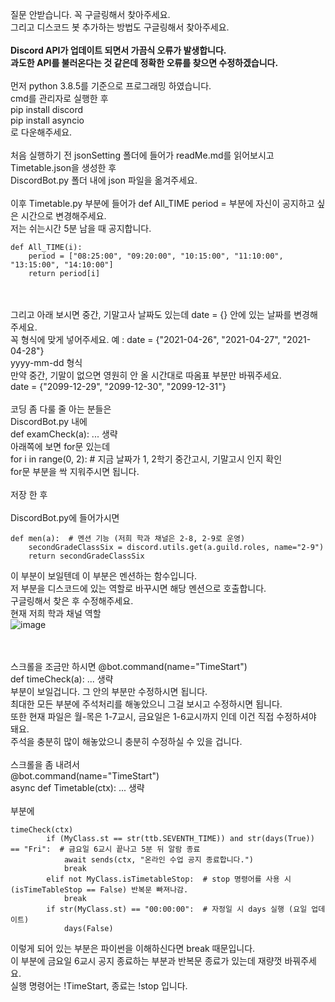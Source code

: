 질문 안받습니다. 꼭 구글링해서 찾아주세요.<br>
그리고 디스코드 봇 추가하는 방법도 구글링해서 찾아주세요.
<br><br>
**Discord API가 업데이트 되면서 가끔식 오류가 발생합니다.**<br>
**과도한 API를 불러온다는 것 같은데 정확한 오류를 찾으면 수정하겠습니다.**
<br><br>
먼저 python 3.8.5를 기준으로 프로그래밍 하였습니다.<br>
cmd를 관리자로 실행한 후<br>
pip install discord<br>
pip install asyncio<br>
로 다운해주세요.
<br><br>
처음 실행하기 전 jsonSetting 폴더에 들어가 readMe.md를 읽어보시고 Timetable.json을 생성한 후<br>
DiscordBot.py 폴더 내에 json 파일을 옮겨주세요.
<br><br>
이후 Timetable.py 부분에 들어가 def All_TIME period = 부분에 자신이 공지하고 싶은 시간으로 변경해주세요.<br>
저는 쉬는시간 5분 남을 때 공지합니다.<br>
```
def All_TIME(i):
    period = ["08:25:00", "09:20:00", "10:15:00", "11:10:00", "13:15:00", "14:10:00"]
    return period[i]
```
<br><br>
그리고 아래 보시면 중간, 기말고사 날짜도 있는데 date = {} 안에 있는 날짜를 변경해주세요.<br>
꼭 형식에 맞게 넣어주세요. 예 : date = {"2021-04-26", "2021-04-27", "2021-04-28"}<br>
yyyy-mm-dd 형식<br>
만약 중간, 기말이 없으면 영원히 안 올 시간대로 따옴표 부분만 바꿔주세요.<br>
date = {"2099-12-29", "2099-12-30", "2099-12-31"}
<br><br>
코딩 좀 다룰 줄 아는 분들은<br>
DiscordBot.py 내에<br>
def examCheck(a): ... 생략<br>
아래쪽에 보면 for문 있는데<br>
for i in range(0, 2):  # 지금 날짜가 1, 2학기 중간고시, 기말고시 인지 확인<br>
for문 부분을 싹 지워주시면 됩니다.
<br><br>
저장 한 후
<br><br>
DiscordBot.py에 들어가시면<br>
```
def men(a):  # 멘션 기능 (저희 학과 채널은 2-8, 2-9로 운영)
    secondGradeClassSix = discord.utils.get(a.guild.roles, name="2-9")
    return secondGradeClassSix
```

이 부분이 보일텐데 이 부분은 멘션하는 함수입니다.<br>
저 부분을 디스코드에 있는 역할로 바꾸시면 해당 멘션으로 호출합니다.<br>
구글링해서 찾은 후 수정해주세요.<br>
현재 저희 학과 채널 역할<br>
![image](https://user-images.githubusercontent.com/61561973/116888398-63722a00-ac66-11eb-91c9-91af1fc8e166.png)

<br><br>
 스크롤을 조금만 하시면
@bot.command(name="TimeStart")<br>
def timeCheck(a): ... 생략<br>
부분이 보일겁니다. 그 안의 부분만 수정하시면 됩니다.<br>
최대한 모든 부분에 주석처리를 해놓았으니 그걸 보시고 수정하시면 됩니다.<br>
또한 현재 파일은 월-목은 1-7교시, 금요일은 1-6교시까지 인데 이건 직접 수정하셔야 돼요.<br>
주석을 충분히 많이 해놓았으니 충분히 수정하실 수 있을 겁니다.<br>
<br>
스크롤을 좀 내려서<br>
@bot.command(name="TimeStart")<br>
async def Timetable(ctx): ... 생략
<br><br>
부분에
<br>
```
timeCheck(ctx)
        if (MyClass.st == str(ttb.SEVENTH_TIME)) and str(days(True)) == "Fri":  # 금요일 6교시 끝나고 5분 뒤 알람 종료
            await sends(ctx, "온라인 수업 공지 종료합니다.")
            break
        elif not MyClass.isTimetableStop:  # stop 명령어를 사용 시 (isTimeTableStop == False) 반복문 빠져나감.
            break
        if str(MyClass.st) == "00:00:00":  # 자정일 시 days 실행 (요일 업데이트)
            days(False)
```

이렇게 되어 있는 부분은 파이썬을 이해하신다면 break 때문입니다.<br>
이 부분에 금요일 6교시 공지 종료하는 부분과 반복문 종료가 있는데 재량껏 바꿔주세요.<br>
실행 명령어는 !TimeStart, 종료는 !stop 입니다.
